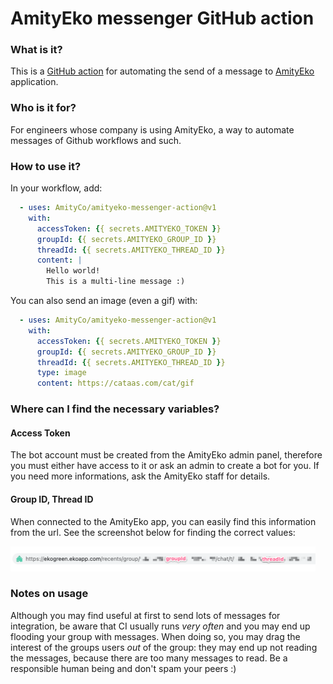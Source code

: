 # AmityEko messenger GitHub action

### What is it?

This is a [GitHub action](https://github.com/features/actions) for automating the send of a message to [AmityEko](https://www.amityeko.com/) application.

### Who is it for?

For engineers whose company is using AmityEko, a way to automate messages of Github workflows and such.

### How to use it?

In your workflow, add:

```yaml
  - uses: AmityCo/amityeko-messenger-action@v1
    with:
      accessToken: {{ secrets.AMITYEKO_TOKEN }}
      groupId: {{ secrets.AMITYEKO_GROUP_ID }}
      threadId: {{ secrets.AMITYEKO_THREAD_ID }}
      content: |
        Hello world!
        This is a multi-line message :)
```

You can also send an image (even a gif) with:

```yaml
  - uses: AmityCo/amityeko-messenger-action@v1
    with:
      accessToken: {{ secrets.AMITYEKO_TOKEN }}
      groupId: {{ secrets.AMITYEKO_GROUP_ID }}
      threadId: {{ secrets.AMITYEKO_THREAD_ID }}
      type: image
      content: https://cataas.com/cat/gif
```

### Where can I find the necessary variables?

#### Access Token

The bot account must be created from the AmityEko admin panel, therefore you must either have access to it or ask an admin to create a bot for you. If you need more informations, ask the AmityEko staff for details.

#### Group ID, Thread ID

When connected to the AmityEko app, you can easily find this information from the url. See the screenshot below for finding the correct values:

<img src="./docs/url.png" height="40" />


### Notes on usage

Although you may find useful at first to send lots of messages for integration, be aware that CI usually runs _very often_ and you may end up flooding your group with messages. When doing so, you may drag the interest of the groups users _out_ of the group: they may end up not reading the messages, because there are too many messages to read. Be a responsible human being and don't spam your peers :)
